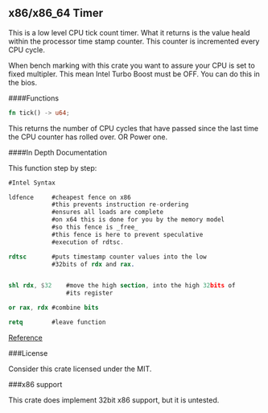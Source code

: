 x86/x86_64 Timer
---

This is a low level CPU tick count timer. What it returns is the value heald within the processor time stamp counter. This counter is incremented
every CPU cycle.

When bench marking with this crate you want to assure your CPU is set to 
fixed multipler. This mean Intel Turbo Boost must be OFF. You can do this
in the bios.

####Functions

```rust
fn tick() -> u64;
```

This returns the number of CPU cycles that have passed since the last time
the CPU counter has rolled over. OR Power one.


####In Depth Documentation


This function step by step:

```nasm
#Intel Syntax

ldfence		#cheapest fence on x86
		    #this prevents instruction re-ordering
		    #ensures all loads are complete
		    #on x64 this is done for you by the memory model
		    #so this fence is _free_
		    #this fence is here to prevent speculative
		    #execution of rdtsc.

rdtsc		#puts timestamp counter values into the low
		    #32bits of rdx and rax.


shl rdx, $32	#move the high section, into the high 32bits of
		        #its register

or rax, rdx	#combine bits

retq		#leave function
```

[Reference](http://www.felixcloutier.com/x86/RDTSC.html)

###License

Consider this crate licensed under the MIT.


###x86 support

This crate does implement 32bit x86 support, but it is untested.
